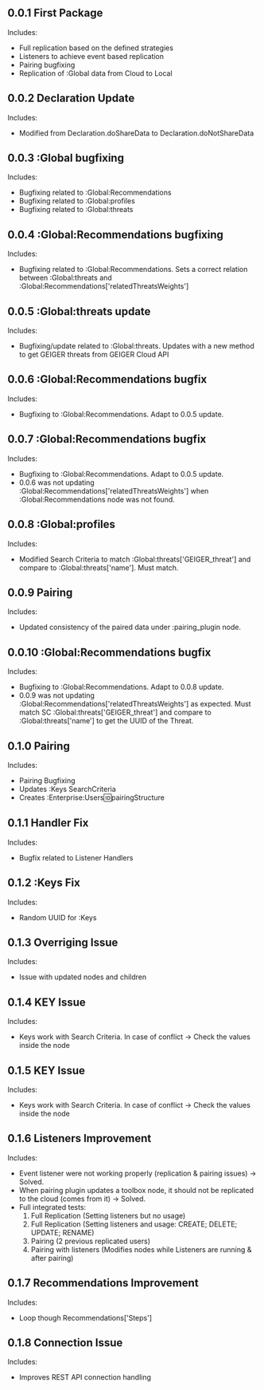 ## 0.0.1 First Package

Includes:
- Full replication based on the defined strategies
- Listeners to achieve event based replication
- Pairing bugfixing
- Replication of :Global data from Cloud to Local 

## 0.0.2 Declaration Update

Includes:
- Modified from Declaration.doShareData to Declaration.doNotShareData

## 0.0.3 :Global bugfixing

Includes:
- Bugfixing related to :Global:Recommendations
- Bugfixing related to :Global:profiles
- Bugfixing related to :Global:threats

## 0.0.4 :Global:Recommendations bugfixing

Includes:
- Bugfixing related to :Global:Recommendations. Sets a correct relation between :Global:threats and :Global:Recommendations['relatedThreatsWeights']

## 0.0.5 :Global:threats update

Includes:
- Bugfixing/update related to :Global:threats. Updates with a new method to get GEIGER threats from GEIGER Cloud API

## 0.0.6 :Global:Recommendations bugfix

Includes:
- Bugfixing to :Global:Recommendations. Adapt to 0.0.5 update.

## 0.0.7 :Global:Recommendations bugfix

Includes:
- Bugfixing to :Global:Recommendations. Adapt to 0.0.5 update. 
- 0.0.6 was not updating :Global:Recommendations['relatedThreatsWeights'] when :Global:Recommendations node was not found.

## 0.0.8 :Global:profiles

Includes:
- Modified Search Criteria to match :Global:threats['GEIGER_threat'] and compare to :Global:threats['name']. Must match.

## 0.0.9 Pairing

Includes:
- Updated consistency of the paired data under :pairing_plugin node.

## 0.0.10 :Global:Recommendations bugfix

Includes:
- Bugfixing to :Global:Recommendations. Adapt to 0.0.8 update. 
- 0.0.9 was not updating :Global:Recommendations['relatedThreatsWeights'] as expected. Must match SC :Global:threats['GEIGER_threat'] and compare to :Global:threats['name'] to get the UUID of the Threat.

## 0.1.0 Pairing

Includes:
- Pairing Bugfixing
- Updates :Keys SearchCriteria
- Creates :Enterprise:Users:id:pairingStructure

## 0.1.1 Handler Fix

Includes:
- Bugfix related to Listener Handlers

## 0.1.2 :Keys Fix

Includes:
- Random UUID for :Keys

## 0.1.3 Overriging Issue

Includes:
- Issue with updated nodes and children

## 0.1.4 KEY Issue

Includes:
- Keys work with Search Criteria. In case of conflict -> Check the values inside the node

## 0.1.5 KEY Issue

Includes:
- Keys work with Search Criteria. In case of conflict -> Check the values inside the node

## 0.1.6 Listeners Improvement

Includes:
- Event listener were not working properly (replication & pairing issues) -> Solved.
- When pairing plugin updates a toolbox node, it should not be replicated to the cloud (comes from it) -> Solved.
- Full integrated tests:
  1. Full Replication (Setting listeners but no usage)
  2. Full Replication (Setting listeners and usage: CREATE; DELETE; UPDATE; RENAME)
  3. Pairing (2 previous replicated users)
  4. Pairing with listeners (Modifies nodes while Listeners are running & after pairing)

## 0.1.7 Recommendations Improvement

Includes:
- Loop though Recommendations['Steps']

## 0.1.8 Connection Issue

Includes:
- Improves REST API connection handling